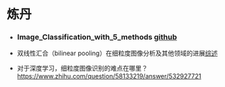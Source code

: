 # 炼丹
- ###  Image_Classification_with_5_methods   [github](https://github.com/Fdevmsy/Image_Classification_with_5_methods)

- 双线性汇合（bilinear pooling）在细粒度图像分析及其他领域的进展[综述](https://zhuanlan.zhihu.com/p/47415565)
- 对于深度学习，细粒度图像识别的难点在哪里？ https://www.zhihu.com/question/58133219/answer/532927721
